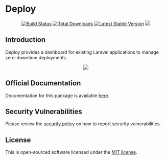 # Deploy

<p align="center">
    <a href="https://github.com/itsjeffro/deploy/actions"><img src="https://github.com/itsjeffro/deploy/workflows/tests/badge.svg" alt="Build Status"></a>
    <a href="https://packagist.org/packages/itsjeffro/deploy"><img src="https://poser.pugx.org/itsjeffro/deploy/d/total.svg" alt="Total Downloads"></a>
    <a href="https://packagist.org/packages/itsjeffro/deploy"><img src="https://poser.pugx.org/itsjeffro/deploy/v/stable.svg" alt="Latest Stable Version"></a>
    <a href="https://packagist.org/packages/itsjeffro/deploy"><img src="https://poser.pugx.org/itsjeffro/deploy/license.svg"></a>
</p>

## Introduction

Deploy provides a dashboard for existing Laravel applications to manage zero-downtime deployments.

<p align="center">
    <img src="https://res.cloudinary.com/dz4tjswiv/image/upload/v1593086908/deploy1x.png">
</p>

## Official Documentation

Documentation for this package is available [here](http://deploy.itsjeffro.com).

## Security Vulnerabilities

Please review the [security policy](https://github.com/itsjeffro/deploy/security/policy) on how to report security vulnerabilities.

## License

This is open-sourced software licensed under the [MIT license](README.md).